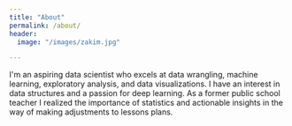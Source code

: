 ```yaml
---
title: "About"
permalink: /about/
header:
  image: "/images/zakim.jpg"

---
```


I'm an aspiring data scientist who excels at data wrangling, machine learning, exploratory analysis, and data visualizations. I have an interest in data structures and a passion for deep learning. As a former public school teacher I realized the importance of statistics and actionable insights in the way of making adjustments to lessons plans. 


